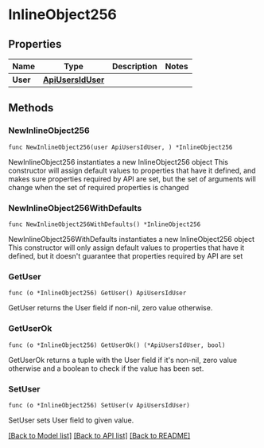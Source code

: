 # InlineObject256

## Properties

Name | Type | Description | Notes
------------ | ------------- | ------------- | -------------
**User** | [**ApiUsersIdUser**](_api_users__id__user.md) |  | 

## Methods

### NewInlineObject256

`func NewInlineObject256(user ApiUsersIdUser, ) *InlineObject256`

NewInlineObject256 instantiates a new InlineObject256 object
This constructor will assign default values to properties that have it defined,
and makes sure properties required by API are set, but the set of arguments
will change when the set of required properties is changed

### NewInlineObject256WithDefaults

`func NewInlineObject256WithDefaults() *InlineObject256`

NewInlineObject256WithDefaults instantiates a new InlineObject256 object
This constructor will only assign default values to properties that have it defined,
but it doesn't guarantee that properties required by API are set

### GetUser

`func (o *InlineObject256) GetUser() ApiUsersIdUser`

GetUser returns the User field if non-nil, zero value otherwise.

### GetUserOk

`func (o *InlineObject256) GetUserOk() (*ApiUsersIdUser, bool)`

GetUserOk returns a tuple with the User field if it's non-nil, zero value otherwise
and a boolean to check if the value has been set.

### SetUser

`func (o *InlineObject256) SetUser(v ApiUsersIdUser)`

SetUser sets User field to given value.



[[Back to Model list]](../README.md#documentation-for-models) [[Back to API list]](../README.md#documentation-for-api-endpoints) [[Back to README]](../README.md)


